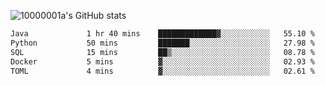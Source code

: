 ![10000001a's GitHub stats](https://github-readme-stats.vercel.app/api?username=10000001a&show_icons=true&theme=onedark&count_private=true)

<!-- [![Top Langs](https://github-readme-stats.vercel.app/api/top-langs/?username=10000001a&layout=compact&theme=onedark&langs_count=5)](https://github.com/anuraghazra/github-readme-stats) -->
<!--
**10000001a/10000001a** is a ✨ _special_ ✨ repository because its `README.md` (this file) appears on your GitHub profile.

Here are some ideas to get you started:

- 🔭 I’m currently working on ...
- 🌱 I’m currently learning ...
- 👯 I’m looking to collaborate on ...
- 🤔 I’m looking for help with ...
- 💬 Ask me about ...
- 📫 How to reach me: ...
- 😄 Pronouns: ...
- ⚡ Fun fact: ...
-->

<!--START_SECTION:waka-->

```txt
Java             1 hr 40 mins    █████████████▓░░░░░░░░░░░   55.10 %
Python           50 mins         ███████░░░░░░░░░░░░░░░░░░   27.98 %
SQL              15 mins         ██▒░░░░░░░░░░░░░░░░░░░░░░   08.78 %
Docker           5 mins          ▓░░░░░░░░░░░░░░░░░░░░░░░░   02.93 %
TOML             4 mins          ▓░░░░░░░░░░░░░░░░░░░░░░░░   02.61 %
```

<!--END_SECTION:waka-->

